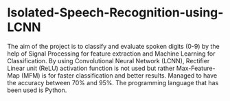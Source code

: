 # Isolated-Speech-Recognition-using-LCNN
The aim of the project is to classify and evaluate spoken digits (0-9) by the help of Signal Processing for feature extraction and Machine Learning for Classification. By using Convolutional Neural Network (LCNN), Rectifier Linear unit (ReLU) activation function is not used but rather Max-Feature-Map (MFM) is  for faster classification and better results. Managed to have the accuracy between 70% and 95%. The programming language that has been used is Python.
